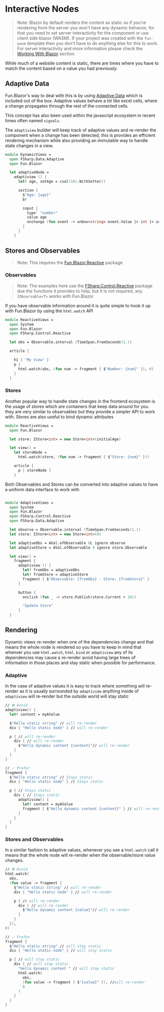 [Adaptive Data]: https://github.com/fsprojects/FSharp.Data.Adaptive
[Working With Blazor]: ./Advanced-features/Working-With-Blazor
[Fun.Blazor.Reactive]: https://github.com/slaveOftime/Fun.Blazor
[FSharp.Control.Reactive]: http://fsprojects.github.io/FSharp.Control.Reactive/index.html

# Interactive Nodes

> Note: Blazor by default renders the content as static so if you're rendering from the server you won't have any dynamic behavior, for that you need to set server interactivity for the component or use client side blazor (WASM).
> If your project was created with the `fun-wasm` template then you don't have to do anything else for this to work.
> For server interactivity and more information please check the [Working With Blazor] section.

While much of a website content is static, there are times where you have to match the content based on a value you had previously.

## Adaptive Data

Fun.Blazor's way to deal with this is by using [Adaptive Data] which is included out of the box. Adaptive values behave a lot like excel cells, where a change propagates through the rest of the connected cells.

This concept has also been used within the javascript ecosystem in recent times often named `signals`.

The `adaptiview` builder will keep track of adaptive values and re-render the component when a change has been detected, this is provides an efficient rendering mechanism while also providing an immutable way to handle state changes in a view.

```fsharp
module DynamicViews =
  open FSharp.Data.Adaptive
  open Fun.Blazor

  let adaptiveNode =
    adaptiview () {
      let! age, setAge = cval(10).WithSetter()

      section {
        $"Age: {age}"
        br

        input {
          type' "number"
          value age
          onchange (fun event -> unbox<string> event.Value |> int |> setAge)
        }
      }
    }
```

## Stores and Observables

> Note: This requires the [Fun.Blazor.Reactive] package

### Observables

> Note: The examples here use the [FSharp.Control.Reactive] package due the functions it provides to help, but it is not required, any `IObservable<T>` works with Fun.Blazor

If you have observable information around it is quite simple to hook it up with Fun.Blazor by using the `html.watch` API

```fsharp
module ReactiveViews =
  open System
  open Fun.Blazor
  open FSharp.Control.Reactive

  let obs = Observable.interval (TimeSpan.FromSeconds(1.))

  article {

    h1 { "My View" }
    p {
      html.watch(obs, (fun num -> fragment { $"Number: {num}" }), 0)
    }
  }
```

### Stores

Another popular way to handle state changes in the frontend ecosystem is the usage of stores which are containers that keep data around for you. they are very similar to observables but they provide a simpler API to work with. Stores are also useful to bind dynamic attributes

```fsharp
module ReactiveViews =
  open Fun.Blazor

  let store: IStore<int> = new Store<int>(initialAge)

  let view() =
    let storeNode =
      html.watch(store, (fun num -> fragment { $"Store: {num}" }))

    article {
      p { storeNode }
    }
```

Both Observables and Stores can be converted into adaptive values to have a uniform data interface to work with

```fsharp

module AdaptiveViews =
  open System
  open Fun.Blazor
  open FSharp.Control.Reactive
  open FSharp.Data.Adaptive

  let observe = Observable.interval (TimeSpan.FromSeconds(1.))
  let store: IStore<int> = new Store<int>(0)

  let adaptiveObs = AVal.ofObservable 0L ignore observe
  let adaptiveStore = AVal.ofObservable 0 ignore store.Observable

  let view() =
    fragment {
      adaptiview () {
        let! fromObs = adaptiveObs
        let! fromStore = adaptiveStore
        fragment { $"Observable: {fromObs} - Store: {fromStore}" }
      }

      button {
        onclick (fun _ -> store.Publish(store.Current + 10))

        "Update Store"
      }
  }
```

## Rendering

Dynamic views re-render when one of the dependencies change and that means the whole node is rendered so you have to keep in mind that whenver you use `html.watch`, `html.bind` or `adaptiview` any of its dependencies may cause a re-render avoid having large trees of information in those places and stay static when possible for performance.

### Adaptive

In the case of adaptive values it is easy to track where something will re-render as it is usually surrounded by `adaptiview` anything inside of `adaptiview` will re-render but the outside world will stay static

```fsharp
// ❌ Avoid
adaptiview() {
  let! content = myAValue

  $"Hello static string" // will re-render
  div { "Hello static node" } // will re-render

  p { // will re-render
    div { // will re-render
      $"Hello dynamic content {content}"// will re-render
    }
  }
}
```

```fsharp
// ✅ Prefer
fragment {
  $"Hello static string" // Stays static
  div { "Hello static node" } // Stays static

  p { // Stays static
    div { // Stays static
      adaptiview() {
        let! content = myAValue
        fragment { $"Hello dynamic content {content}" } // will re-render
      }
    }
  }
}
```

### Stores and Observables

In a similar fashion to adaptive values, whenever you see a `html.watch` call it means that the whole node will re-render when the observable/store value changes.

```fsharp
// ❌ Avoid
html.watch(
  obs,
  (fun value -> fragment {
    $"Hello static string" // will re-render
    div { "Hello static node" } // will re-render

    p { // will re-render
      div { // will re-render
        $"Hello dynamic content {value}"// will re-render
      }
    }
  }),
0)
```

```fsharp
// ✅ Prefer
fragment {
  $"Hello static string" // will stay static
  div { "Hello static node" } // will stay static

  p { // will stay static
    div { // will stay static
      "Hello dynamic content " // will stay static
      html.watch(
        obs,
        (fun value -> fragment { $"{value}" }), //will re-render
        0
      )
    }
  }
}
```
